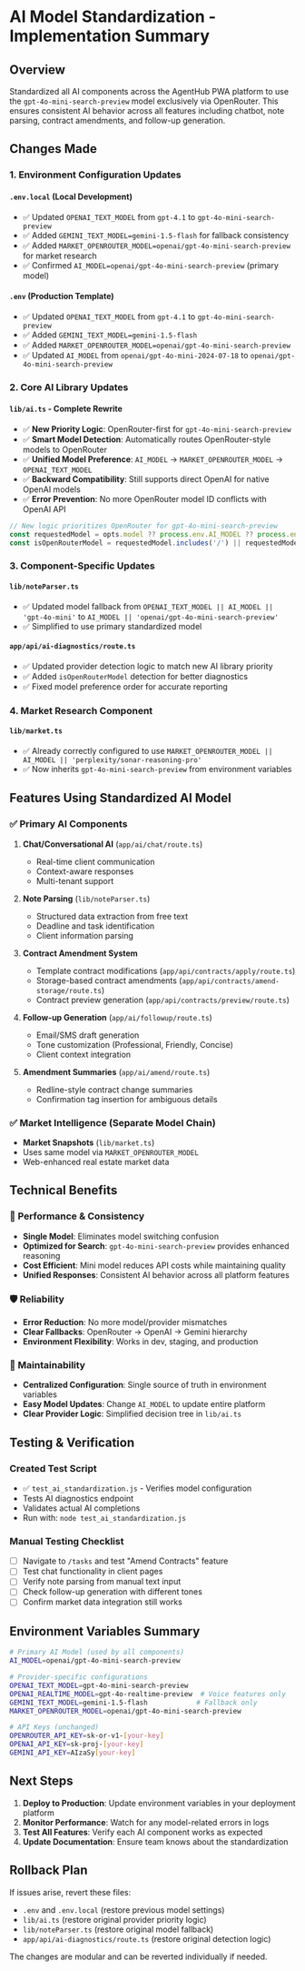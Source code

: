 # AI Model Standardization - Implementation Summary

## Overview
Standardized all AI components across the AgentHub PWA platform to use the `gpt-4o-mini-search-preview` model exclusively via OpenRouter. This ensures consistent AI behavior across all features including chatbot, note parsing, contract amendments, and follow-up generation.

## Changes Made

### 1. Environment Configuration Updates

#### `.env.local` (Local Development)
- ✅ Updated `OPENAI_TEXT_MODEL` from `gpt-4.1` to `gpt-4o-mini-search-preview`
- ✅ Added `GEMINI_TEXT_MODEL=gemini-1.5-flash` for fallback consistency
- ✅ Added `MARKET_OPENROUTER_MODEL=openai/gpt-4o-mini-search-preview` for market research
- ✅ Confirmed `AI_MODEL=openai/gpt-4o-mini-search-preview` (primary model)

#### `.env` (Production Template)
- ✅ Updated `OPENAI_TEXT_MODEL` from `gpt-4.1` to `gpt-4o-mini-search-preview`
- ✅ Added `GEMINI_TEXT_MODEL=gemini-1.5-flash`
- ✅ Added `MARKET_OPENROUTER_MODEL=openai/gpt-4o-mini-search-preview`
- ✅ Updated `AI_MODEL` from `openai/gpt-4o-mini-2024-07-18` to `openai/gpt-4o-mini-search-preview`

### 2. Core AI Library Updates

#### `lib/ai.ts` - Complete Rewrite
- ✅ **New Priority Logic**: OpenRouter-first for `gpt-4o-mini-search-preview`
- ✅ **Smart Model Detection**: Automatically routes OpenRouter-style models to OpenRouter
- ✅ **Unified Model Preference**: `AI_MODEL` → `MARKET_OPENROUTER_MODEL` → `OPENAI_TEXT_MODEL`
- ✅ **Backward Compatibility**: Still supports direct OpenAI for native OpenAI models
- ✅ **Error Prevention**: No more OpenRouter model ID conflicts with OpenAI API

```typescript
// New logic prioritizes OpenRouter for gpt-4o-mini-search-preview
const requestedModel = opts.model ?? process.env.AI_MODEL ?? process.env.OPENAI_TEXT_MODEL ?? 'gpt-4o-mini-search-preview'
const isOpenRouterModel = requestedModel.includes('/') || requestedModel === 'gpt-4o-mini-search-preview'
```

### 3. Component-Specific Updates

#### `lib/noteParser.ts`
- ✅ Updated model fallback from `OPENAI_TEXT_MODEL || AI_MODEL || 'gpt-4o-mini'` to `AI_MODEL || 'openai/gpt-4o-mini-search-preview'`
- ✅ Simplified to use primary standardized model

#### `app/api/ai-diagnostics/route.ts`
- ✅ Updated provider detection logic to match new AI library priority
- ✅ Added `isOpenRouterModel` detection for better diagnostics
- ✅ Fixed model preference order for accurate reporting

### 4. Market Research Component
#### `lib/market.ts`
- ✅ Already correctly configured to use `MARKET_OPENROUTER_MODEL || AI_MODEL || 'perplexity/sonar-reasoning-pro'`
- ✅ Now inherits `gpt-4o-mini-search-preview` from environment variables

## Features Using Standardized AI Model

### ✅ Primary AI Components
1. **Chat/Conversational AI** (`app/ai/chat/route.ts`)
   - Real-time client communication
   - Context-aware responses
   - Multi-tenant support

2. **Note Parsing** (`lib/noteParser.ts`)
   - Structured data extraction from free text
   - Deadline and task identification
   - Client information parsing

3. **Contract Amendment System**
   - Template contract modifications (`app/api/contracts/apply/route.ts`)
   - Storage-based contract amendments (`app/api/contracts/amend-storage/route.ts`)
   - Contract preview generation (`app/api/contracts/preview/route.ts`)

4. **Follow-up Generation** (`app/ai/followup/route.ts`)
   - Email/SMS draft generation
   - Tone customization (Professional, Friendly, Concise)
   - Client context integration

5. **Amendment Summaries** (`app/ai/amend/route.ts`)
   - Redline-style contract change summaries
   - Confirmation tag insertion for ambiguous details

### ✅ Market Intelligence (Separate Model Chain)
- **Market Snapshots** (`lib/market.ts`)
- Uses same model via `MARKET_OPENROUTER_MODEL`
- Web-enhanced real estate market data

## Technical Benefits

### 🚀 Performance & Consistency
- **Single Model**: Eliminates model switching confusion
- **Optimized for Search**: `gpt-4o-mini-search-preview` provides enhanced reasoning
- **Cost Efficient**: Mini model reduces API costs while maintaining quality
- **Unified Responses**: Consistent AI behavior across all platform features

### 🛡️ Reliability
- **Error Reduction**: No more model/provider mismatches
- **Clear Fallbacks**: OpenRouter → OpenAI → Gemini hierarchy
- **Environment Flexibility**: Works in dev, staging, and production

### 🔧 Maintainability
- **Centralized Configuration**: Single source of truth in environment variables
- **Easy Model Updates**: Change `AI_MODEL` to update entire platform
- **Clear Provider Logic**: Simplified decision tree in `lib/ai.ts`

## Testing & Verification

### Created Test Script
- ✅ `test_ai_standardization.js` - Verifies model configuration
- Tests AI diagnostics endpoint
- Validates actual AI completions
- Run with: `node test_ai_standardization.js`

### Manual Testing Checklist
- [ ] Navigate to `/tasks` and test "Amend Contracts" feature
- [ ] Test chat functionality in client pages
- [ ] Verify note parsing from manual text input
- [ ] Check follow-up generation with different tones
- [ ] Confirm market data integration still works

## Environment Variables Summary

```bash
# Primary AI Model (used by all components)
AI_MODEL=openai/gpt-4o-mini-search-preview

# Provider-specific configurations
OPENAI_TEXT_MODEL=gpt-4o-mini-search-preview
OPENAI_REALTIME_MODEL=gpt-4o-realtime-preview  # Voice features only
GEMINI_TEXT_MODEL=gemini-1.5-flash            # Fallback only
MARKET_OPENROUTER_MODEL=openai/gpt-4o-mini-search-preview

# API Keys (unchanged)
OPENROUTER_API_KEY=sk-or-v1-[your-key]
OPENAI_API_KEY=sk-proj-[your-key]
GEMINI_API_KEY=AIzaSy[your-key]
```

## Next Steps

1. **Deploy to Production**: Update environment variables in your deployment platform
2. **Monitor Performance**: Watch for any model-related errors in logs
3. **Test All Features**: Verify each AI component works as expected
4. **Update Documentation**: Ensure team knows about the standardization

## Rollback Plan

If issues arise, revert these files:
- `.env` and `.env.local` (restore previous model settings)
- `lib/ai.ts` (restore original provider priority logic)
- `lib/noteParser.ts` (restore original model fallback)
- `app/api/ai-diagnostics/route.ts` (restore original detection logic)

The changes are modular and can be reverted individually if needed.
